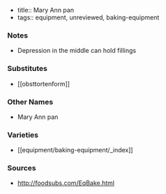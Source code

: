 - title:: Mary Ann pan
- tags:: equipment, unreviewed, baking-equipment
### Notes
- Depression in the middle can hold fillings

### Substitutes
- [[obsttortenform]]

### Other Names
* Mary Ann pan

### Varieties
* [[equipment/baking-equipment/_index]]

### Sources
* http://foodsubs.com/EqBake.html
